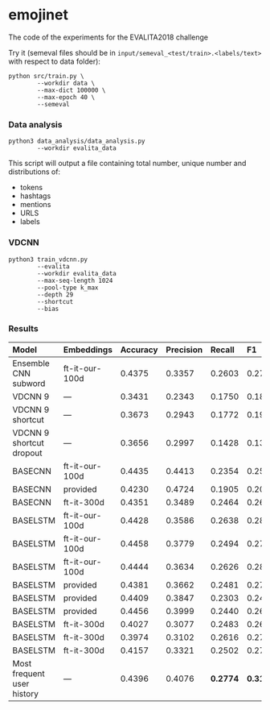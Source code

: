# emojinet
The code of the experiments for the EVALITA2018 challenge

Try it (semeval files should be in `input/semeval_<test/train>.<labels/text>` with respect to data folder):
```
python src/train.py \
        --workdir data \
        --max-dict 100000 \
        --max-epoch 40 \
        --semeval
```

### Data analysis

```
python3 data_analysis/data_analysis.py 
        --workdir evalita_data
```

This script will output a file containing total number, unique number and distributions of:
* tokens
* hashtags
* mentions
* URLS
* labels

### VDCNN

```
python3 train_vdcnn.py 
        --evalita
        --workdir evalita_data
        --max-seq-length 1024
        --pool-type k_max
        --depth 29
        --shortcut
        --bias

```

### Results

| Model                      |Embeddings     | Accuracy  | Precision | Recall    | F1        |
|:---------------------------|:------------- |:--------- |:----------|:----------|:----------|
|Ensemble CNN subword        |ft-it-our-100d |0.4375     |0.3357     |0.2603     |0.2737     |
|VDCNN 9                     |—              |0.3431     |0.2343     |0.1750     |0.1824     |
|VDCNN 9 shortcut            |—              |0.3673     |0.2943     |0.1772     |0.1926     |
|VDCNN 9 shortcut dropout    |—              |0.3656     |0.2997     |0.1428     |0.1399     |
|BASECNN                     |ft-it-our-100d |0.4435     |0.4413     |0.2354     |0.2560     |
|BASECNN                     |provided       |0.4230     |0.4724     |0.1905     |0.2083     |
|BASECNN                     |ft-it-300d     |0.4351     |0.3489     |0.2464     |0.2673     |
|BASELSTM                    |ft-it-our-100d |0.4428     |0.3586     |0.2638     |0.2831     |
|BASELSTM                    |ft-it-our-100d |0.4458     |0.3779     |0.2494     |0.2743     |
|BASELSTM                    |ft-it-our-100d |0.4444     |0.3634     |0.2626     |0.2852     |
|BASELSTM                    |provided       |0.4381     |0.3662     |0.2481     |0.2701     |
|BASELSTM                    |provided       |0.4409     |0.3847     |0.2303     |0.2492     |
|BASELSTM                    |provided       |0.4456     |0.3999     |0.2440     |0.2673     |
|BASELSTM                    |ft-it-300d     |0.4027     |0.3077     |0.2483     |0.2650     |
|BASELSTM                    |ft-it-300d     |0.3974     |0.3102     |0.2616     |0.2749     |
|BASELSTM                    |ft-it-300d     |0.4157     |0.3321     |0.2502     |0.2721     |
|Most frequent user history  |—              |0.4396     |0.4076     |**0.2774** |**0.3133** |

